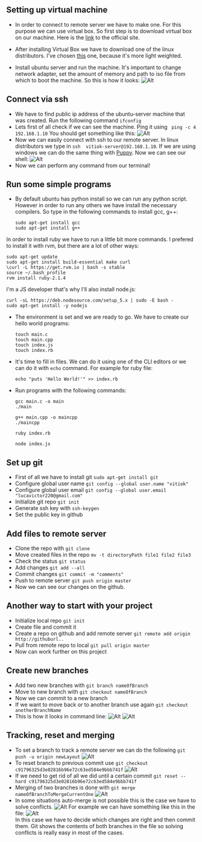 ## Setting up virtual machine 
- In order to connect to remote server we have to make one. For this purpose we can use virtual box. So first step is to download virtual box on our machine. Here is the [link](https://www.virtualbox.org/wiki/Downloads) to the official site. 

- After installing Virtual Box we have to download one of the linux distributors. I've chosen [this](http://www.ubuntu.com/download/server/thank-you?country=MD&version=14.04.4&architecture=amd64) one, because it's more light weighted. 

- Install ubuntu server and run the machine. It's important to change network adapter, set the amount of memory and path to iso file from which to boot the machine. So this is how it looks:
![Alt](images/ubuntu-server.png)

## Connect via ssh
- We have to find public ip address of the ubuntu-server machine that was created. Run the following command  ```ifconfig```
- Lets first of all check if we can see the machine. Ping it using ``` ping -c 4 192.168.1.10``` You should get something like this:
![Alt](/images/ping.png)
- Now we can easily connect with ssh to our remote server. In linux distributors we type in ```ssh  vitiok-server@192.168.1.10```. If we are using windows we can do the same thing with [Puppy](http://www.chiark.greenend.org.uk/~sgtatham/putty/download.html). Now we can see our shell:
![Alt](images/connect-server.png)
- Now we can perform any command from our terminal!

## Run some simple programs
- By default ubuntu has python install so we can run any python script. However in order to run any others we have install the necessary compilers. So type in the following commands to install gcc, g++:  

	```sudo apt-get install gcc```    
	```sudo apt-get install g++```

In order to install ruby we have to run a little bit more commands. I prefered to install it with rvm, but there are a lot of other ways:   

	sudo apt-get update
	sudo apt-get install build-essential make curl   
	\curl -L https://get.rvm.io | bash -s stable 
	source ~/.bash_profile   
	rvm install ruby-2.1.4

I'm a JS developer that's why I'll also install node.js:

	curl -sL https://deb.nodesource.com/setup_5.x | sudo -E bash -
	sudo apt-get install -y nodejs

- The environment is set and we are ready to go. We have to create our hello world programs:

	```touch main.c```  
	```touch main.cpp```  
	```touch index.js```  
	```touch index.rb``` 

- It's time to fill in files. We can do it using one of the CLI editors or we can do it with ```echo``` command. For example for ruby file:

	```echo "puts 'Hello World!'" >> index.rb```  

- Run programs with the following commands:

	 ```
	 gcc main.c -o main  
	 ./main  

	 g++ main.cpp -o maincpp
	 ./maincpp

	 ruby index.rb

	 node index.js
	 ```  

## Set up git

- First of all we have to install git `sudo apt-get install git`
- Configure global user	name `git config --global user.name "vitiok"`
- Configure global user	email `git config --global user.email "lucavictor220@gmail.com"`
- Initialize git repo `git init`
- Generate ssh key with `ssh-keygen`
- Set the public key in github

## Add files to remote server

- Clone the repo with `git clone`
- Move created files in the repo `mv -t directoryPath file1 file2 file3`
- Check the status `git status`
- Add changes `git add --all`
- Commit changes `git commit -m "comments"`
- Push to remote server `git push origin master`
- Now we can see our changes on the github.    

## Another way to start with your project

- Initialize local repo `git init`
- Create file and commit it
- Create a repo on github and add remote server `git remote add origin http://githuburl..`
- Pull from remote repo to local `git pull origin master`
- Now can work further on this project

## Create new branches 

- Add two new branches with `git branch nameOfBranch`
- Move to new branch with `git checkout nameOfBranch`
- Now we can commit to a new branch
- If we want to move back or to another branch use again `git checkout anotherBranchName`
- This is how it looks in command line:
![Alt](images/branchSwitch.png)
![Alt](images/commitToNewBranches.png)

## Tracking, reset and merging

- To set a branch to track a remote server we can do the following `git push -u origin newLayout`
![Alt](images/setToTrack.png)
- To reset branch to previous commit use `git checkout c91796325d3e02816b96e72c63ed584e9bbb741f`
![Alt](images/backToCommit.png)
- If we need to get rid of all we did until a certain commit `git reset --hard c91796325d3e02816b96e72c63ed584e9bbb741f`
- Merging of two branches is done with `git merge nameOfBranchToMergeCurrentOne`
![Alt](images/mergeNoConflicts.png)
- In some situations auto-merge is not possible this is the case we have to solve conflicts.
![Alt](images/mergeBranches.png)
For example we can have something like this in the file:
![Alt](images/solveConflicts.png)  
In this case we have to decide which changes are right and then commit them. Git shows the contents of both branches in the file so solving conflicts is really easy in most of the cases.